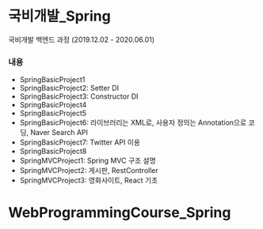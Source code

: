 # 국비개발_Spring       
국비개발 백엔드 과정 (2019.12.02 - 2020.06.01)      
    
### 내용  
 - SpringBasicProject1    
 - SpringBasicProject2: Setter DI      
 - SpringBasicProject3: Constructor DI      
 - SpringBasicProject4     
 - SpringBasicProject5     
 - SpringBasicProject6: 라이브러리는 XML로, 사용자 정의는 Annotation으로 코딩, Naver Search API   
- SpringBasicProject7: Twitter API 이용       
- SpringBasicProject8      
- SpringMVCProject1: Spring MVC 구조 설명      
- SpringMVCProject2: 게시판, RestController      
- SpringMVCProject3: 영화사이트, React 기초       
       
# WebProgrammingCourse_Spring        
       